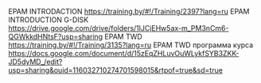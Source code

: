 EPAM INTRODACTION
https://training.by/#!/Training/2397?lang=ru
EPAM INTRODUCTION G-DISK
https://drive.google.com/drive/folders/1lJCjEHw5ax-m_PM3nCm6-QGWkkdHNtsF?usp=sharing
EPAM TWD
https://training.by/#!/Training/3135?lang=ru
EPAM TWD программа курса
https://docs.google.com/document/d/15zEqZHLuvOuWLykfSYB3ZKK-JD5dyMD_/edit?usp=sharing&ouid=116032710274701598015&rtpof=true&sd=true
